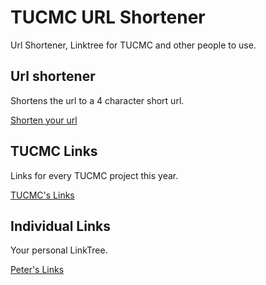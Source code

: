 # TUCMC URL Shortener

Url Shortener, Linktree for TUCMC and other people to use.

## Url shortener

Shortens the url to a 4 character short url.

[Shorten your url](https://tucm.cc/)

## TUCMC Links

Links for every TUCMC project this year.

[TUCMC's Links](https://tucm.cc/links)

## Individual Links

Your personal LinkTree.

[Peter's Links](https://tucm.cc/u/peter)
